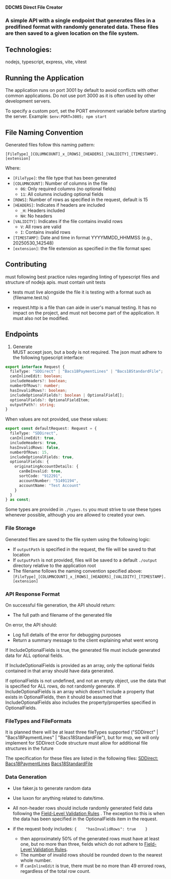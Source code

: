 #### DDCMS Direct File Creator

### A simple API with a single endpoint that generates files in a predifined format with randomly generated data. These files are then saved to a given location on the file system.

## Technologies:

nodejs, typescript, express, vite, vitest

## Running the Application

The application runs on port 3001 by default to avoid conflicts with other common applications.
Do not use port 3000 as it is often used by other development servers.

To specify a custom port, set the PORT environment variable before starting the server.
Example: `$env:PORT=3005; npm start`

## File Naming Convention

Generated files follow this naming pattern:

```
[FileType]_[COLUMNCOUNT]_x_[ROWS]_[HEADERS]_[VALIDITY]_[TIMESTAMP].[extension]
```

Where:
- `[FileType]`: the file type that has been generated
- `[COLUMNCOUNT]`: Number of columns in the file
  - `06`: Only required columns (no optional fields)
  - `11`: All columns including optional fields
- `[ROWS]`: Number of rows as specified in the request, default is 15
- `[HEADERS]`: Indicates if headers are included
  - `_H`: Headers included
  - `NH`: No headers
- `[VALIDITY]`: Indicates if the file contains invalid rows
  - `V`: All rows are valid
  - `I`: Contains invalid rows
- `[TIMESTAMP]`: Date and time in format YYYYMMDD_HHMMSS (e.g., 20250530_142548)
- `[extension]`: the file extension as specified in the file format spec

## Contributing

must following best practice rules regarding linting of typescript files and structure of nodejs apis.
must contain unit tests

- tests must live alongside the file it is testing with a format such as {filename.test.ts}

- request.http is a file than can aide in user's manual testing.  It has no impact on the project, and must not become part of the application. It must also not be modified.

## Endpoints

1. Generate  
   MUST accept json, but a body is not required. The json must adhere to the following typescript interface:

```typescript
export interface Request {
  fileType: "SDDirect" | "Bacs18PaymentLines" | "Bacs18StandardFile";
  canInlineEdit: boolean;
  includeHeaders?: boolean;
  numberOfRows?: number;
  hasInvalidRows?: boolean;
  includeOptionalFields?: boolean | OptionalField[];
  optionalFields?: OptionalFieldItem;
  outputPath?: string;
}
```
When values are not provided, use these values:

```typescript
export const defaultRequest: Request = {
  fileType: "SDDirect",
  canInlineEdit: true,
  includeHeaders: true,
  hasInvalidRows: false,
  numberOfRows: 15,
  includeOptionalFields: true,
  optionalFields: {
    originatingAccountDetails: {
      canBeInvalid: true,
      sortCode: "912291",
      accountNumber: "51491194",
      accountName: "Test Account"
    }
  }
} as const;

```
Some types are provided in `./types.ts` you must strive to use these types whenever possible, although you are allowed to created your own.

### File Storage

Generated files are saved to the file system using the following logic:
- If `outputPath` is specified in the request, the file will be saved to that location
- If `outputPath` is not provided, files will be saved to a default `./output` directory relative to the application root
- The filename follows the naming convention specified above: `[FileType]_[COLUMNCOUNT]_x_[ROWS]_[HEADERS]_[VALIDITY]_[TIMESTAMP].[extension]`

### API Response Format

On successful file generation, the API should return:
- The full path and filename of the generated file

On error, the API should:
- Log full details of the error for debugging purposes
- Return a summary message to the client explaining what went wrong

If IncludeOptionalFields is true, the generated file must include generated data for ALL optional fields.

If IncludeOptionalFields is provided as an array, only the optional fields contained in that array should have data generated.

If optionalFields is not undefined, and not an empty object, use the data that is specified for ALL rows, do not randomly generate. If IncludeOptionalFields is an array which doesn't include a property that exists in OptionalFields, then it should be assumed that IncludeOptionalFields also includes the property/properties specified in OptionalFields.


### FileTypes and FileFormats

It is planned there will be at least three fileTypes supported ("SDDirect" | "Bacs18PaymentLines" | "Bacs18StandardFile"), but for mvp, we will only implement for SDDirect
Code structure must allow for additional file structures in the future

The specification for these files are listed in the following files:
[SDDirect:](FileFormats/SDDirect.md)
[Bacs18PaymentLines](FileFormats/Bacs18PaymentLines.md)
[Bacs18StandardFile](FileFormats/Bacs18StandardFile.md)

### Data Generation

- Use faker.js to generate random data
- Use luxon for anything related to date/time.
- All non-header rows should include randomly generated field data following the [Field-Level Validation Rules](../field-level-validation.md) .  The exception to this is when the data has been specified in the OptionalFields item in the request.

- if the request body includes: `{    "hasInvalidRows": true    }`
  - then approximately 50% of the generated rows must have at least one, but no more than three, fields which do not adhere to [Field-Level Validation Rules](../field-level-validation.md).
  - The number of invalid rows should be rounded down to the nearest whole number.
  - If `canInlineEdit` is true, there must be no more than 49 errored rows, regardless of the total row count.
